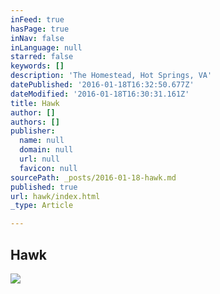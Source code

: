 ```yaml
---
inFeed: true
hasPage: true
inNav: false
inLanguage: null
starred: false
keywords: []
description: 'The Homestead, Hot Springs, VA'
datePublished: '2016-01-18T16:32:50.677Z'
dateModified: '2016-01-18T16:30:31.161Z'
title: Hawk
author: []
authors: []
publisher:
  name: null
  domain: null
  url: null
  favicon: null
sourcePath: _posts/2016-01-18-hawk.md
published: true
url: hawk/index.html
_type: Article

---
```

## Hawk
![](https://the-grid-user-content.s3-us-west-2.amazonaws.com/b8e63679-6e65-4e4e-84b2-5376434f5a00.jpg)